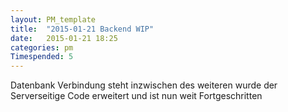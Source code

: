 ```yaml
---
layout: PM_template
title:  "2015-01-21 Backend WIP"
date:   2015-01-21 18:25
categories: pm
Timespended: 5
---
```


Datenbank Verbindung steht inzwischen des weiteren wurde der Serverseitige Code erweitert
und ist nun weit Fortgeschritten
